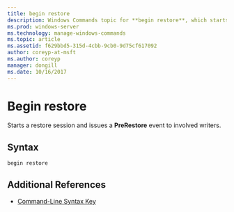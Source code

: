 ```yaml
---
title: begin restore
description: Windows Commands topic for **begin restore**, which starts a restore session and issues a PreRestore event to involved writers.
ms.prod: windows-server
ms.technology: manage-windows-commands
ms.topic: article
ms.assetid: f629bbd5-315d-4cbb-9cb0-9d75cf617092
author: coreyp-at-msft
ms.author: coreyp
manager: dongill
ms.date: 10/16/2017
---
```


# Begin restore

Starts a restore session and issues a **PreRestore** event to involved writers.

## Syntax

```
begin restore
```

## Additional References

- [Command-Line Syntax Key](command-line-syntax-key.md)